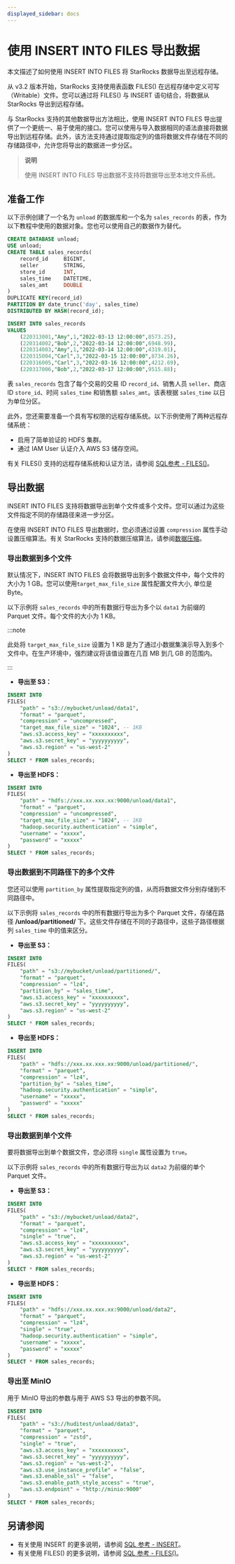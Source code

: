 ```yaml
---
displayed_sidebar: docs
---
```


# 使用 INSERT INTO FILES 导出数据

本文描述了如何使用 INSERT INTO FILES 将 StarRocks 数据导出至远程存储。

从 v3.2 版本开始，StarRocks 支持使用表函数 FILES() 在远程存储中定义可写（Writable）文件。您可以通过将 FILES() 与 INSERT 语句结合，将数据从 StarRocks 导出到远程存储。

与 StarRocks 支持的其他数据导出方法相比，使用 INSERT INTO FILES 导出提供了一个更统一、易于使用的接口。您可以使用与导入数据相同的语法直接将数据导出到远程存储。此外，该方法支持通过提取指定列的值将数据文件存储在不同的存储路径中，允许您将导出的数据进一步分区。

> **说明**
>
> 使用 INSERT INTO FILES 导出数据不支持将数据导出至本地文件系统。

## 准备工作

以下示例创建了一个名为 `unload` 的数据库和一个名为 `sales_records` 的表，作为以下教程中使用的数据对象。您也可以使用自己的数据作为替代。

```SQL
CREATE DATABASE unload;
USE unload;
CREATE TABLE sales_records(
    record_id     BIGINT,
    seller        STRING,
    store_id      INT,
    sales_time    DATETIME,
    sales_amt     DOUBLE
)
DUPLICATE KEY(record_id)
PARTITION BY date_trunc('day', sales_time)
DISTRIBUTED BY HASH(record_id);

INSERT INTO sales_records
VALUES
    (220313001,"Amy",1,"2022-03-13 12:00:00",8573.25),
    (220314002,"Bob",2,"2022-03-14 12:00:00",6948.99),
    (220314003,"Amy",1,"2022-03-14 12:00:00",4319.01),
    (220315004,"Carl",3,"2022-03-15 12:00:00",8734.26),
    (220316005,"Carl",3,"2022-03-16 12:00:00",4212.69),
    (220317006,"Bob",2,"2022-03-17 12:00:00",9515.88);
```

表 `sales_records` 包含了每个交易的交易 ID `record_id`、销售人员 `seller`、商店 ID `store_id`、时间 `sales_time` 和销售额 `sales_amt`。该表根据 `sales_time` 以日为单位分区。

此外，您还需要准备一个具有写权限的远程存储系统。以下示例使用了两种远程存储系统：

- 启用了简单验证的 HDFS 集群。
- 通过 IAM User 认证介入 AWS S3 储存空间。

有关 FILES() 支持的远程存储系统和认证方法，请参阅 [SQL参考 - FILES()](../sql-reference/sql-functions/table-functions/files.md)。

## 导出数据

INSERT INTO FILES 支持将数据导出到单个文件或多个文件。您可以通过为这些文件指定不同的存储路径来进一步分区。

在使用 INSERT INTO FILES 导出数据时，您必须通过设置 `compression` 属性手动设置压缩算法。有关 StarRocks 支持的数据压缩算法，请参阅[数据压缩](../table_design/data_compression.md)。

### 导出数据到多个文件

默认情况下，INSERT INTO FILES 会将数据导出到多个数据文件中，每个文件的大小为 1 GB。您可以使用`target_max_file_size` 属性配置文件大小, 单位是 Byte。

以下示例将 `sales_records` 中的所有数据行导出为多个以 `data1` 为前缀的 Parquet 文件。每个文件的大小为 1 KB。

:::note

此处将 `target_max_file_size` 设置为 1 KB 是为了通过小数据集演示导入到多个文件中。在生产环境中，强烈建议将该值设置在几百 MB 到几 GB 的范围内。

:::

- **导出至 S3：**

```SQL
INSERT INTO 
FILES(
    "path" = "s3://mybucket/unload/data1",
    "format" = "parquet",
    "compression" = "uncompressed",
    "target_max_file_size" = "1024", -- 1KB
    "aws.s3.access_key" = "xxxxxxxxxx",
    "aws.s3.secret_key" = "yyyyyyyyyy",
    "aws.s3.region" = "us-west-2"
)
SELECT * FROM sales_records;
```

- **导出至 HDFS：**

```SQL
INSERT INTO 
FILES(
    "path" = "hdfs://xxx.xx.xxx.xx:9000/unload/data1",
    "format" = "parquet",
    "compression" = "uncompressed",
    "target_max_file_size" = "1024", -- 1KB
    "hadoop.security.authentication" = "simple",
    "username" = "xxxxx",
    "password" = "xxxxx"
)
SELECT * FROM sales_records;
```

### 导出数据到不同路径下的多个文件

您还可以使用 `partition_by` 属性提取指定列的值，从而将数据文件分别存储到不同路径中。

以下示例将 `sales_records` 中的所有数据行导出为多个 Parquet 文件，存储在路径 **/unload/partitioned/** 下。这些文件存储在不同的子路径中，这些子路径根据列 `sales_time` 中的值来区分。

- **导出至 S3：**

```SQL
INSERT INTO 
FILES(
    "path" = "s3://mybucket/unload/partitioned/",
    "format" = "parquet",
    "compression" = "lz4",
    "partition_by" = "sales_time",
    "aws.s3.access_key" = "xxxxxxxxxx",
    "aws.s3.secret_key" = "yyyyyyyyyy",
    "aws.s3.region" = "us-west-2"
)
SELECT * FROM sales_records;
```

- **导出至 HDFS：**

```SQL
INSERT INTO 
FILES(
    "path" = "hdfs://xxx.xx.xxx.xx:9000/unload/partitioned/",
    "format" = "parquet",
    "compression" = "lz4",
    "partition_by" = "sales_time",
    "hadoop.security.authentication" = "simple",
    "username" = "xxxxx",
    "password" = "xxxxx"
)
SELECT * FROM sales_records;
```

### 导出数据到单个文件

要将数据导出到单个数据文件，您必须将 `single` 属性设置为 `true`。

以下示例将 `sales_records` 中的所有数据行导出为以 `data2` 为前缀的单个 Parquet 文件。

- **导出至 S3：**

```SQL
INSERT INTO 
FILES(
    "path" = "s3://mybucket/unload/data2",
    "format" = "parquet",
    "compression" = "lz4",
    "single" = "true",
    "aws.s3.access_key" = "xxxxxxxxxx",
    "aws.s3.secret_key" = "yyyyyyyyyy",
    "aws.s3.region" = "us-west-2"
)
SELECT * FROM sales_records;
```

- **导出至 HDFS：**

```SQL
INSERT INTO 
FILES(
    "path" = "hdfs://xxx.xx.xxx.xx:9000/unload/data2",
    "format" = "parquet",
    "compression" = "lz4",
    "single" = "true",
    "hadoop.security.authentication" = "simple",
    "username" = "xxxxx",
    "password" = "xxxxx"
)
SELECT * FROM sales_records;
```

### 导出至 MinIO

用于 MinIO 导出的参数与用于 AWS S3 导出的参数不同。

```SQL
INSERT INTO 
FILES(
    "path" = "s3://huditest/unload/data3",
    "format" = "parquet",
    "compression" = "zstd",
    "single" = "true",
    "aws.s3.access_key" = "xxxxxxxxxx",
    "aws.s3.secret_key" = "yyyyyyyyyy",
    "aws.s3.region" = "us-west-2",
    "aws.s3.use_instance_profile" = "false",
    "aws.s3.enable_ssl" = "false",
    "aws.s3.enable_path_style_access" = "true",
    "aws.s3.endpoint" = "http://minio:9000"
)
SELECT * FROM sales_records;
```

## 另请参阅

- 有关使用 INSERT 的更多说明，请参阅 [SQL 参考 - INSERT](../sql-reference/sql-statements/loading_unloading/INSERT.md)。
- 有关使用 FILES() 的更多说明，请参阅 [SQL 参考 - FILES()](../sql-reference/sql-functions/table-functions/files.md)。
